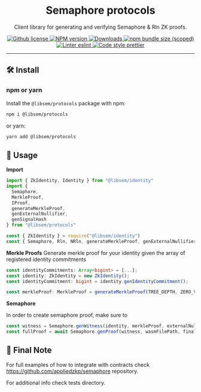 <p align="center">
    <h1 align="center">
        Semaphore protocols
    </h1>
    <p align="center">Client library for generating and verifying Semaphore & Rln ZK proofs.</p>
</p>

<p align="center">
    <a href="https://github.com/appliedzkp/libsemaphore/blob/master/LICENSE">
        <img alt="Github license" src="https://img.shields.io/github/license/appliedzkp/libsemaphore.svg?style=flat-square">
    </a>
    <a href="https://www.npmjs.com/package/@libsem/protocols">
        <img alt="NPM version" src="https://img.shields.io/npm/v/@libsem/protocols?style=flat-square" />
    </a>
    <a href="https://npmjs.org/package/@libsem/protocols">
        <img alt="Downloads" src="https://img.shields.io/npm/dm/@libsem/protocols.svg?style=flat-square" />
    </a>
    <a href="https://bundlephobia.com/package/@libsem/protocols">
        <img alt="npm bundle size (scoped)" src="https://img.shields.io/bundlephobia/minzip/@libsem/protocols" />
    </a>
    <a href="https://eslint.org/">
        <img alt="Linter eslint" src="https://img.shields.io/badge/linter-eslint-8080f2?style=flat-square&logo=eslint" />
    </a>
    <a href="https://prettier.io/">
        <img alt="Code style prettier" src="https://img.shields.io/badge/code%20style-prettier-f8bc45?style=flat-square&logo=prettier" />
    </a>
</p>

---

## 🛠 Install

### npm or yarn

Install the `@libsem/protocols` package with npm:

```bash
npm i @libsem/protocols
```

or yarn:

```bash
yarn add @libsem/protocols
```

## 📜 Usage

**Import**

```typescript
import { ZkIdentity, Identity } from "@libsem/identity"
import {
  Semaphore,
  MerkleProof,
  IProof,
  generateMerkleProof,
  genExternalNullifier,
  genSignalHash
} from "@libsem/protocols"
```

```javascript
const { ZkIdentity } = require("@libsem/identity")
const { Semaphore, Rln, NRln, generateMerkleProof, genExternalNullifier, genSignalHash } = require("@libsem/protocols")
```

**Merkle Proofs**
Generate merkle proof for your identity given the array of registered identity commitments

```typescript
const identityCommitments: Array<bigint> = [...];
const identity: ZkIdentity = new ZkIdentity();
const identityCommitment: bigint = identity.genIdentityCommitment();

const merkleProof: MerkleProof = generateMerkleProof(TREE_DEPTH, ZERO_VALUE, NUMBER_OF_LEAVES_PER_NODE, identityCommitments, identityCommitment);
```

**Semaphore**

In order to create semaphore proof, make sure to

```typescript
const witness = Semaphore.genWitness(identity, merkleProof, externalNullifier, signal)
const fullProof = await Semaphore.genProof(witness, wasmFilePath, finalZkeyPath)
```

## 📜 Final Note

For full examples of how to integrate with contracts check https://github.com/appliedzkp/semaphore repository.

For additional info check tests directory.

